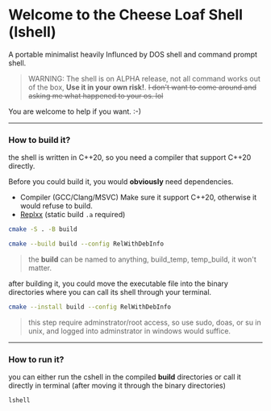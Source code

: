 # Welcome to the Cheese Loaf Shell (lshell)
A portable minimalist heavily Influnced by DOS shell and command prompt shell.

> WARNING: The shell is on ALPHA release, not all command works out of the box,
> **Use it in your own risk!**.
> ~~I don't want to come around and asking me what happened to your os. lol~~

You are welcome to help if you want. :-)

---
### How to build it?
the shell is written in C++20, so you need a compiler that support C++20 directly.

Before you could build it, you would **obviously** need dependencies.
+ Compiler (GCC/Clang/MSVC) Make sure it support C++20, otherwise it would refuse to build.
+ [Replxx](https://github.com/AmokHuginnsson/replxx) (static build `.a` required)

```sh
cmake -S . -B build
```
```sh
cmake --build build --config RelWithDebInfo
```
> the **build** can be named to anything, build_temp, temp_build, it won't matter.

after building it, you could move the executable file into the binary directories where you can call its shell through your terminal.
```sh
cmake --install build --config RelWithDebInfo
```
> this step require adminstrator/root access, so use sudo, doas, or su in unix, and logged into adminstrator in windows would suffice.

---
### How to run it?
you can either run the cshell in the compiled **build** directories or call it directly in terminal (after moving it through the binary directories)
```shell
lshell
```
